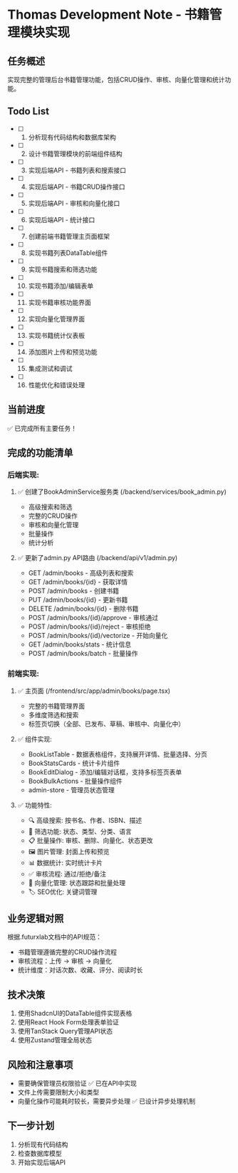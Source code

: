 # Thomas Development Note - 书籍管理模块实现

## 任务概述
实现完整的管理后台书籍管理功能，包括CRUD操作、审核、向量化管理和统计功能。

## Todo List
- [ ] 1. 分析现有代码结构和数据库架构
- [ ] 2. 设计书籍管理模块的前端组件结构
- [ ] 3. 实现后端API - 书籍列表和搜索接口
- [ ] 4. 实现后端API - 书籍CRUD操作接口
- [ ] 5. 实现后端API - 审核和向量化接口
- [ ] 6. 实现后端API - 统计接口
- [ ] 7. 创建前端书籍管理主页面框架
- [ ] 8. 实现书籍列表DataTable组件
- [ ] 9. 实现书籍搜索和筛选功能
- [ ] 10. 实现书籍添加/编辑表单
- [ ] 11. 实现书籍审核功能界面
- [ ] 12. 实现向量化管理界面
- [ ] 13. 实现书籍统计仪表板
- [ ] 14. 添加图片上传和预览功能
- [ ] 15. 集成测试和调试
- [ ] 16. 性能优化和错误处理

## 当前进度
✅ 已完成所有主要任务！

## 完成的功能清单

### 后端实现:
1. ✅ 创建了BookAdminService服务类 (/backend/services/book_admin.py)
   - 高级搜索和筛选
   - 完整的CRUD操作
   - 审核和向量化管理
   - 批量操作
   - 统计分析

2. ✅ 更新了admin.py API路由 (/backend/api/v1/admin.py)
   - GET /admin/books - 高级列表和搜索
   - GET /admin/books/{id} - 获取详情
   - POST /admin/books - 创建书籍
   - PUT /admin/books/{id} - 更新书籍
   - DELETE /admin/books/{id} - 删除书籍
   - POST /admin/books/{id}/approve - 审核通过
   - POST /admin/books/{id}/reject - 审核拒绝
   - POST /admin/books/{id}/vectorize - 开始向量化
   - GET /admin/books/stats - 统计信息
   - POST /admin/books/batch - 批量操作

### 前端实现:
1. ✅ 主页面 (/frontend/src/app/admin/books/page.tsx)
   - 完整的书籍管理界面
   - 多维度筛选和搜索
   - 标签页切换（全部、已发布、草稿、审核中、向量化中）

2. ✅ 组件实现:
   - BookListTable - 数据表格组件，支持展开详情、批量选择、分页
   - BookStatsCards - 统计卡片组件
   - BookEditDialog - 添加/编辑对话框，支持多标签页表单
   - BookBulkActions - 批量操作组件
   - admin-store - 管理员状态管理

3. ✅ 功能特性:
   - 🔍 高级搜索: 按书名、作者、ISBN、描述
   - 🎨 筛选功能: 状态、类型、分类、语言
   - 📋 批量操作: 审核、删除、向量化、状态更改
   - 🖼️ 图片管理: 封面上传和预览
   - 📊 数据统计: 实时统计卡片
   - ✅ 审核流程: 通过/拒绝/备注
   - 🧬 向量化管理: 状态跟踪和批量处理
   - 🏷️ SEO优化: 关键词管理

## 业务逻辑对照
根据.futurxlab文档中的API规范：
- 书籍管理遵循完整的CRUD操作流程
- 审核流程：上传 → 审核 → 向量化
- 统计维度：对话次数、收藏、评分、阅读时长

## 技术决策
1. 使用ShadcnUI的DataTable组件实现表格
2. 使用React Hook Form处理表单验证
3. 使用TanStack Query管理API状态
4. 使用Zustand管理全局状态

## 风险和注意事项
- 需要确保管理员权限验证 ✅ 已在API中实现
- 文件上传需要限制大小和类型
- 向量化操作可能耗时较长，需要异步处理 ✅ 已设计异步处理机制

## 下一步计划
1. 分析现有代码结构
2. 检查数据库模型
3. 开始实现后端API
